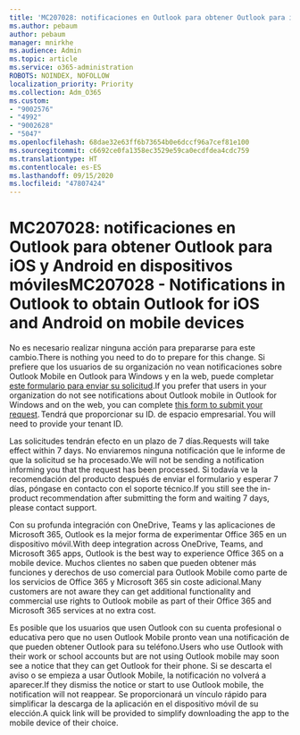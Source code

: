 ```yaml
---
title: 'MC207028: notificaciones en Outlook para obtener Outlook para iOS y Android en dispositivos móviles'
ms.author: pebaum
author: pebaum
manager: mnirkhe
ms.audience: Admin
ms.topic: article
ms.service: o365-administration
ROBOTS: NOINDEX, NOFOLLOW
localization_priority: Priority
ms.collection: Adm_O365
ms.custom:
- "9002576"
- "4992"
- "9002628"
- "5047"
ms.openlocfilehash: 68dae32e63ff6b73654b0e6dccf96a7cef81e100
ms.sourcegitcommit: c6692ce0fa1358ec3529e59ca0ecdfdea4cdc759
ms.translationtype: HT
ms.contentlocale: es-ES
ms.lasthandoff: 09/15/2020
ms.locfileid: "47807424"
---
```

# <a name="mc207028---notifications-in-outlook-to-obtain-outlook-for-ios-and-android-on-mobile-devices"></a><span data-ttu-id="4e8b7-102">MC207028: notificaciones en Outlook para obtener Outlook para iOS y Android en dispositivos móviles</span><span class="sxs-lookup"><span data-stu-id="4e8b7-102">MC207028 - Notifications in Outlook to obtain Outlook for iOS and Android on mobile devices</span></span>

<span data-ttu-id="4e8b7-103">No es necesario realizar ninguna acción para prepararse para este cambio.</span><span class="sxs-lookup"><span data-stu-id="4e8b7-103">There is nothing you need to do to prepare for this change.</span></span> <span data-ttu-id="4e8b7-104">Si prefiere que los usuarios de su organización no vean notificaciones sobre Outlook Mobile en Outlook para Windows y en la web, puede completar [este formulario para enviar su solicitud](https://aka.ms/MC207028).</span><span class="sxs-lookup"><span data-stu-id="4e8b7-104">If you prefer that users in your organization do not see notifications about Outlook mobile in Outlook for Windows and on the web, you can complete [this form to submit your request](https://aka.ms/MC207028).</span></span><span data-ttu-id="4e8b7-105"> Tendrá que proporcionar su ID. de espacio empresarial.</span><span class="sxs-lookup"><span data-stu-id="4e8b7-105"> You will need to provide your tenant ID.</span></span> 

<span data-ttu-id="4e8b7-106">Las solicitudes tendrán efecto en un plazo de 7 días.</span><span class="sxs-lookup"><span data-stu-id="4e8b7-106">Requests will take effect within 7 days.</span></span> <span data-ttu-id="4e8b7-107">No enviaremos ninguna notificación que le informe de que la solicitud se ha procesado.</span><span class="sxs-lookup"><span data-stu-id="4e8b7-107">We will not be sending a notification informing you that the request has been processed.</span></span> <span data-ttu-id="4e8b7-108">Si todavía ve la recomendación del producto después de enviar el formulario y esperar 7 días, póngase en contacto con el soporte técnico.</span><span class="sxs-lookup"><span data-stu-id="4e8b7-108">If you still see the in-product recommendation after submitting the form and waiting 7 days, please contact support.</span></span>

<span data-ttu-id="4e8b7-109">Con su profunda integración con OneDrive, Teams y las aplicaciones de Microsoft 365, Outlook es la mejor forma de experimentar Office 365 en un dispositivo móvil.</span><span class="sxs-lookup"><span data-stu-id="4e8b7-109">With deep integration across OneDrive, Teams, and Microsoft 365 apps, Outlook is the best way to experience Office 365 on a mobile device.</span></span> <span data-ttu-id="4e8b7-110">Muchos clientes no saben que pueden obtener más funciones y derechos de uso comercial para Outlook Mobile como parte de los servicios de Office 365 y Microsoft 365 sin coste adicional.</span><span class="sxs-lookup"><span data-stu-id="4e8b7-110">Many customers are not aware they can get additional functionality and commercial use rights to Outlook mobile as part of their Office 365 and Microsoft 365 services at no extra cost.</span></span>

<span data-ttu-id="4e8b7-111">Es posible que los usuarios que usen Outlook con su cuenta profesional o educativa pero que no usen Outlook Mobile pronto vean una notificación de que pueden obtener Outlook para su teléfono.</span><span class="sxs-lookup"><span data-stu-id="4e8b7-111">Users who use Outlook with their work or school accounts but are not using Outlook mobile may soon see a notice that they can get Outlook for their phone.</span></span> <span data-ttu-id="4e8b7-112">Si se descarta el aviso o se empieza a usar Outlook Mobile, la notificación no volverá a aparecer.</span><span class="sxs-lookup"><span data-stu-id="4e8b7-112">If they dismiss the notice or start to use Outlook mobile, the notification will not reappear.</span></span> <span data-ttu-id="4e8b7-113">Se proporcionará un vínculo rápido para simplificar la descarga de la aplicación en el dispositivo móvil de su elección.</span><span class="sxs-lookup"><span data-stu-id="4e8b7-113">A quick link will be provided to simplify downloading the app to the mobile device of their choice.</span></span>
